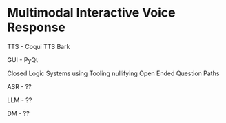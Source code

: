# Multimodal Interactive Voice Response

TTS - Coqui TTS Bark

GUI - PyQt

Closed Logic Systems using Tooling nullifying Open Ended Question Paths

ASR - ??

LLM - ??

DM - ??
